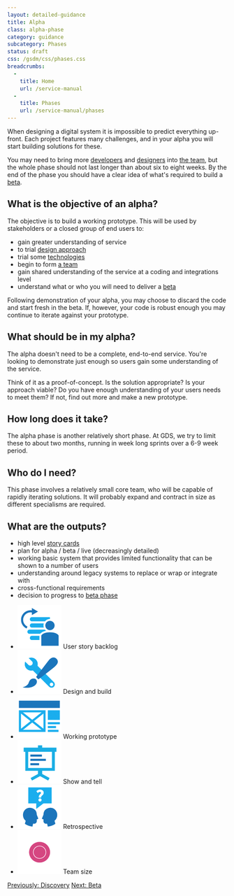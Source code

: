 ```yaml
---
layout: detailed-guidance
title: Alpha
class: alpha-phase
category: guidance
subcategory: Phases
status: draft
css: /gsdm/css/phases.css
breadcrumbs:
  -
    title: Home
    url: /service-manual
  - 
    title: Phases
    url: /service-manual/phases
---
```


When designing a digital system it is impossible to predict everything up-front. Each project features many challenges, and in your alpha you will start building solutions for these.

You may need to bring more [developers](/service-manual/the-team/developer.html) and [designers](/service-manual/the-team/designer.html) into [the team](/service-manual/the-team), but the whole phase should not last longer than about six to eight weeks. By the end of the phase you should have a clear idea of what's required to build a [beta](/service-manual/phases/beta.html).

## What is the objective of an alpha?

The objective is to build a working prototype. This will be used by stakeholders or a closed group of end users to:

* gain greater understanding of service
* to trial [design approach](/service-manual/design-and-content/working-with-prototypes.html)
* trial some [technologies](/service-manual/making-software/choosing-technology.html)
* begin to form [a team](/service-manual/the-team)
* gain shared understanding of the service at a coding and integrations level
* understand what or who you will need to deliver a [beta](/service-manual/phases/beta.html)

Following demonstration of your alpha, you may choose to discard the code and start fresh in the beta. If, however, your code is robust enough you may continue to iterate against your prototype.

## What should be in my alpha?

The alpha doesn't need to be a complete, end-to-end service. You're looking to demonstrate just enough so users gain some understanding of the service.

Think of it as a proof-of-concept. Is the solution appropriate? Is your approach viable? Do you have enough understanding of your users needs to meet them? If not, find out more and make a new prototype.

## How long does it take?
The alpha phase is another relatively short phase. At GDS, we try to limit these to about two months, running in week long sprints over a 6-9 week period.

## Who do I need?
This phase involves a relatively small core team, who will be capable of rapidly iterating solutions. It will probably expand and contract in size as different specialisms are required.

## What are the outputs?

- high level [story cards](/service-manual/agile/writing-user-stories.html)
- plan for alpha / beta / live (decreasingly detailed)
- working basic system that provides limited functionality that can be shown to a number of users
- understanding around legacy systems to replace or wrap or integrate with
- cross-functional requirements
- decision to progress to [beta phase](/service-manual/phases/beta.html)

<ul class="phase-activities">
  <li>
    <img class="output" src="/service-manual/assets/images/pictograms/backlog.png" />
    User story backlog
  </li>
  <li>
    <img class="output" src="/service-manual/assets/images/pictograms/design-and-build.png" />
    Design and build
  </li>
  <li>
    <img class="output" src="/service-manual/assets/images/pictograms/prototype.png" />
    Working prototype
  </li>
  <li>
    <img class="output" src="/service-manual/assets/images/pictograms/presentation.png" />
    Show and tell
  </li>
  <li>
    <img class="output" src="/service-manual/assets/images/pictograms/discussion.png" />
    Retrospective
  </li>
  <li>
    <img class="output" src="/service-manual/assets/images/pictograms/alpha-medium.png" />
    Team size
  </li>
</ul>

[Previously: Discovery](/service-manual/phases/discovery.html)
[Next: Beta](/service-manual/phases/beta.html)

